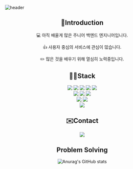 ![header](https://capsule-render.vercel.app/api?type=slice&color=auto&height=200&section=header&text=Hi,%20There😊&fontSize=40&desc=I'm%20SeunWoo&descSize=30&rotate=13&fontAlign=72&fontAlignY=21&descAlign=77&descAlignY=41&animation=twinkling)

<div align=center>
  
**👋Introduction** 
---
💻 아직 배울게 많은 주니어 백엔드 엔지니어입니다.

👍 사용자 중심의 서비스에 관심이 많습니다.

✏️ 많은 것을 배우기 위해 열심히 노력중입니다.

**👨‍💻Stack** 
---
<div><img src="https://img.shields.io/badge/JAVA-007396?style=flat-square&logo=java&logoColor=white">
<img src="https://img.shields.io/badge/Android-3DDC84?style=flat-square&logo=Android&logoColor=white"/>
<img src="https://img.shields.io/badge/Spring boot-6DB33F?style=flat-square&logo=Spring boot&logoColor=white"/>
<img src="https://img.shields.io/badge/C++-00599C?style=flat-square&logo=C++&logoColor=white"/>
<img src="https://img.shields.io/badge/Python-3775A9?style=flat-square&logo=Python&logoColor=white"/></div>

<div>
<img src="https://img.shields.io/badge/oracle-F80000?style=flat-square&logo=oracle&logoColor=white">
<img src="https://img.shields.io/badge/mysql-4479A1?style=flat-square&logo=mysql&logoColor=white">
<img src="https://img.shields.io/badge/mariaDB-003545?style=flat-square&logo=mariaDB&logoColor=white">
</div>

<div>
<img src="https://img.shields.io/badge/javascript-F7DF1E?style=flat-square&logo=javascript&logoColor=black">
<img src="https://img.shields.io/badge/jquery-0769AD?style=flat-square&logo=jquery&logoColor=white">
</div>

<div>
<img src="https://img.shields.io/badge/github-181717?style=flat-square&logo=github&logoColor=white">
</div>

**✉️Contact**  
---
<a href="mailto:csw980928@google.com"><img src="https://img.shields.io/badge/Gmail-d14836?style=flat-square&logo=Gmail&logoColor=white&link=csw980928@google.com"/></a>

**Problem Solving**
---
![Anurag's GitHub stats](https://github-readme-stats.vercel.app/api?username=ChoiSeungWoo98&show_icons=true&theme=radical)
</div>
